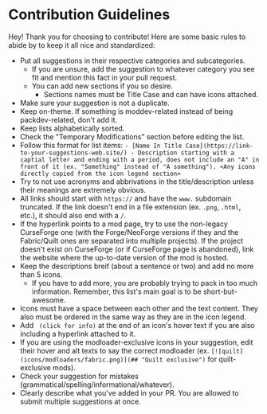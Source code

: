 # Contribution Guidelines

Hey! Thank you for choosing to contribute! Here are some basic rules to abide by to keep it all nice and standardized:

* Put all suggestions in their respective categories and subcategories.
  * If you are unsure, add the suggestion to whatever category you see fit and mention this fact in your pull request.
  * You can add new sections if you so desire.
    * Sections names must be Title Case and can have icons attached.
* Make sure your suggestion is not a duplicate.
* Keep on-theme. If something is moddev-related instead of being packdev-related, don't add it.
* Keep lists alphabetically sorted.
* Check the "Temporary Modifications" section before editing the list.
* Follow this format for list items: `- [Name In Title Case](https://link-to-your-suggestions-web.site/) - Description starting with a captial letter and ending with a period, does not include an "A" in front of it (ex. "Something" instead of "A something"). <Any icons directly copied from the icon legend section>`
* Try to not use acronyms and abbrivations in the title/description unless their meanings are extremely obvious.
* All links should start with `https://` and have the `www.` subdomain truncated. If the link doesn't end in a file extension (ex. `.png`, `.html`, etc.), it should also end with a `/`.
* If the hyperlink points to a mod page, try to use the non-legacy CurseForge one (with the Forge/NeoForge versions if they and the Fabric/Quilt ones are separated into multiple projects). If the project doesn't exist on CurseForge (or if CurseForge page is abandoned), link the website where the up-to-date version of the mod is hosted.
* Keep the descriptions breif (about a sentence or two) and add no more than 5 icons.
  * If you have to add more, you are probably trying to pack in too much information. Remember, this list's main goal is to be short-but-awesome.
* Icons must have a space between each other and the text content. They also must be ordered in the same way as they are in the icon legend.
* Add ` (click for info)` at the end of an icon's hover text if you are also including a hyperlink attached to it.
* If you are using the modloader-exclusive icons in your suggestion, edit their hover and alt texts to say the correct modloader (ex. `[![quilt](icons/modloaders/fabric.png)](## "Quilt exclusive")` for quilt-exclusive mods).
* Check your suggestion for mistakes (grammatical/spelling/informational/whatever).
* Clearly describe what you've added in your PR. You are allowed to submit multiple suggestions at once.
